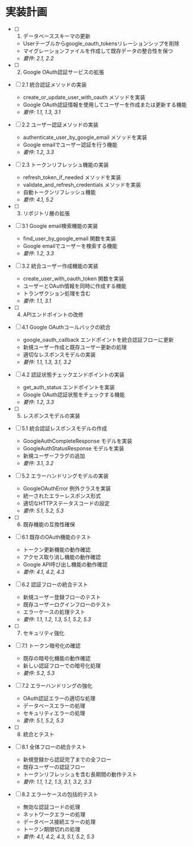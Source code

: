# 実装計画

- [ ] 1. データベーススキーマの更新
  - Userテーブルからgoogle_oauth_tokensリレーションシップを削除
  - マイグレーションファイルを作成して既存データの整合性を保つ
  - _要件: 2.1, 2.2_

- [ ] 2. Google OAuth認証サービスの拡張
- [ ] 2.1 統合認証メソッドの実装
  - create_or_update_user_with_oauth メソッドを実装
  - Google OAuth認証情報を使用してユーザーを作成または更新する機能
  - _要件: 1.1, 1.3, 3.1_

- [ ] 2.2 ユーザー認証メソッドの実装
  - authenticate_user_by_google_email メソッドを実装
  - Google emailでユーザー認証を行う機能
  - _要件: 1.2, 3.3_

- [ ] 2.3 トークンリフレッシュ機能の実装
  - refresh_token_if_needed メソッドを実装
  - validate_and_refresh_credentials メソッドを実装
  - 自動トークンリフレッシュ機能
  - _要件: 4.1, 5.2_

- [ ] 3. リポジトリ層の拡張
- [ ] 3.1 Google email検索機能の実装
  - find_user_by_google_email 関数を実装
  - Google emailでユーザーを検索する機能
  - _要件: 1.2, 3.3_

- [ ] 3.2 統合ユーザー作成機能の実装
  - create_user_with_oauth_token 関数を実装
  - ユーザーとOAuth情報を同時に作成する機能
  - トランザクション処理を含む
  - _要件: 1.1, 3.1_

- [ ] 4. APIエンドポイントの改修
- [ ] 4.1 Google OAuthコールバックの統合
  - google_oauth_callback エンドポイントを統合認証フローに更新
  - 新規ユーザー作成と既存ユーザー更新の処理
  - 適切なレスポンスモデルの実装
  - _要件: 1.1, 1.3, 3.1, 3.2_

- [ ] 4.2 認証状態チェックエンドポイントの実装
  - get_auth_status エンドポイントを実装
  - Google OAuth認証状態をチェックする機能
  - _要件: 1.2, 3.3_

- [ ] 5. レスポンスモデルの実装
- [ ] 5.1 統合認証レスポンスモデルの作成
  - GoogleAuthCompleteResponse モデルを実装
  - GoogleAuthStatusResponse モデルを実装
  - 新規ユーザーフラグの追加
  - _要件: 3.1, 3.2_

- [ ] 5.2 エラーハンドリングモデルの実装
  - GoogleOAuthError 例外クラスを実装
  - 統一されたエラーレスポンス形式
  - 適切なHTTPステータスコードの設定
  - _要件: 5.1, 5.2, 5.3_

- [ ] 6. 既存機能の互換性確保
- [ ] 6.1 既存のOAuth機能のテスト
  - トークン更新機能の動作確認
  - アクセス取り消し機能の動作確認
  - Google API呼び出し機能の動作確認
  - _要件: 4.1, 4.2, 4.3_

- [ ] 6.2 認証フローの統合テスト
  - 新規ユーザー登録フローのテスト
  - 既存ユーザーログインフローのテスト
  - エラーケースの処理テスト
  - _要件: 1.1, 1.2, 1.3, 5.1, 5.2, 5.3_

- [ ] 7. セキュリティ強化
- [ ] 7.1 トークン暗号化の確認
  - 既存の暗号化機能の動作確認
  - 新しい認証フローでの暗号化処理
  - _要件: 5.2, 5.3_

- [ ] 7.2 エラーハンドリングの強化
  - OAuth認証エラーの適切な処理
  - データベースエラーの処理
  - セキュリティエラーの処理
  - _要件: 5.1, 5.2, 5.3_

- [ ] 8. 統合とテスト
- [ ] 8.1 全体フローの統合テスト
  - 新規登録から認証完了までの全フロー
  - 既存ユーザーの認証フロー
  - トークンリフレッシュを含む長期間の動作テスト
  - _要件: 1.1, 1.2, 1.3, 3.1, 3.2, 3.3_

- [ ] 8.2 エラーケースの包括的テスト
  - 無効な認証コードの処理
  - ネットワークエラーの処理
  - データベース接続エラーの処理
  - トークン期限切れの処理
  - _要件: 4.1, 4.2, 4.3, 5.1, 5.2, 5.3_